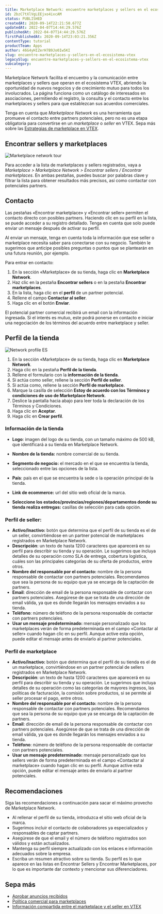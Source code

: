 ```yaml
---
title: Marketplace Network: encuentre marketplaces y sellers en el ecosistema VTEX
id: 2bzC7tXlVgLEEjxo4ixcAM
status: PUBLISHED
createdAt: 2020-09-14T22:21:50.677Z
updatedAt: 2022-04-07T14:44:29.576Z
publishedAt: 2022-04-07T14:44:29.576Z
firstPublishedAt: 2020-09-14T23:03:21.356Z
contentType: tutorial
productTeam: Apps
author: 46G4yHIZerH7B9Jo0Iw5KI
slug: encuentre-marketplaces-y-sellers-en-el-ecosistema-vtex
legacySlug: encuentre-marketplaces-y-sellers-en-el-ecosistema-vtex
subcategory: 
---
```


Marketplace Network facilita el encuentro y la comunicación entre marketplaces y sellers que operan en el ecosistema VTEX, abriendo la oportunidad de nuevos negocios y de crecimiento mutuo para todos los involucrados. La página funciona como un catálogo de interesados en asociaciones, permitiendo el registro, la consulta y el contacto entre los marketplaces y sellers para que establezcan sus acuerdos comerciales.

Tenga en cuenta que *Marketplace Network* es una herramienta que promueve el contacto entre partners potenciales, pero no es una etapa obligatoria para convertirse en un *marketplace* o *seller* en VTEX. Sepa más sobre las [Estrategias de marketplace en VTEX](https://help.vtex.com/es/tutorial/estrategias-de-marketplace-na-vtex--tutorials_402).

## Encontrar sellers y marketplaces
![Marketplace network tour](https://images.ctfassets.net/alneenqid6w5/1dSZvVeBP1yyJ1Ai5xuX12/884c2b263f35ef7e8fbffee7cb23ba84/Marketplace_network_tour.gif)

Para acceder a la lista de marketplaces y sellers registrados, vaya a *Marketplace > Marketplace Network > Encontrar sellers / Encontrar marketplaces*. En ambas pestañas, puedes buscar por palabras clave y filtrar la lista para obtener resultados más precisos, así como contactar con potenciales partners.

## Contacto

Las pestañas «Encontrar marketplace» y «Encontrar seller» permiten el contacto directo con posibles partners. Haciendo clic en su perfil en la lista, se puede acceder a su registro detallado. Tenga en cuenta que solo puede enviar un mensaje después de activar su perfil. 

Al enviar un mensaje, tenga en cuenta toda la información que ese seller o marketplace necesita saber para conectarse con su negocio. También le sugerimos que anticipe posibles preguntas o puntos que se plantearán en una futura reunión, por ejemplo. 

Para entrar en contacto:   

1. En la sección «Marketplace» de su tienda, haga clic en __Marketplace Network__.    
2. Haz clic en la pestaña __Encontrar sellers__ o en la pestaña __Encontrar marketplaces__.     
3. En la lista, haga clic en el __perfil__ de un partner potencial.     
4. Rellene el campo __Contactar al seller__.    
5. Haga clic en el botón __Enviar__.     

<div class="alert alert-info">
El potencial partner comercial recibirá un email con la información ingresada. Si el interés es mutuo, este podrá ponerse en contacto e iniciar una negociación de los términos del acuerdo entre marketplace y seller.
</div>

## Perfil de la tienda
![Network profile ES](https://images.ctfassets.net/alneenqid6w5/0F1E1mqf6hD5FLzVGqBA7/ae9aa04caa553c344ab6e5f958469e68/Marketplace_store_profile_ES.gif)

1. En la sección «Marketplace» de su tienda, haga clic en __Marketplace Network__.    
2. Haga clic en la pestaña __Perfil de la tienda__.    
3. Rellene el formulario con la __información de la tienda__.     
4. Si actúa como seller, rellene la sección __Perfil de seller__.    
5. Si actúa como, rellene la sección __Perfil de marketplace__.   
6. Marque la casilla de selección __Estoy de acuerdo con los Términos y   condiciones de uso de Marketplace Network__.    
7. Deslice la pantalla hacia abajo para leer toda la declaración de los Términos y Condiciones.    
8. Haga clic en __Aceptar__.    
9. Haga clic en __Crear perfil__.     

### Información de la tienda
- __Logo__:  imagen del logo de su tienda, con un tamaño máximo de 500 kB, que identificará a su tienda en Marketplace Network.  
- __Nombre de la tienda:__ nombre comercial de su tienda.     
- __Segmento de negocio:__ el mercado en el que se encuentra la tienda, seleccionado entre las opciones de la lista.    
- __País__: país en el que se encuentra la sede o la operación principal de la tienda.     
- __Link de ecommerce:__ url del sitio web oficial de la marca.

- __Seleccione los estados/provincias/regiones/departamentos donde su tienda realiza entregas:__ casillas de selección para cada opción.  

### Perfil de seller:
- __Activo/Inactivo:__ botón que determina que el perfil de su tienda es el de un seller, convirtiéndose en un partner potencial de marketplaces registrados en Marketplace Network.   
- __Descripción__: un texto de hasta 1200 caracteres que aparecerá en su perfil para describir su tienda y su operación.  Le sugerimos que incluya detalles de su operación como SLA de entrega, cobertura logística, cuáles son las principales categorías de su oferta de productos, entre otros.       
- __Nombre del responsable por el contacto:__ nombre de la persona responsable de contactar con partners potenciales. Recomendamos que sea la persona de su equipo que ya se encarga de la captación de partners.    
- __Email__: dirección de email de la persona responsable de contactar con partners potenciales. Asegúrese de que se trata de una dirección de email válida, ya que es donde llegarán los mensajes enviados a su tienda.    
- __Teléfono__: número de teléfono de la persona responsable de contactar con partners potenciales.   
- __Usar un mensaje predeterminado:__ mensaje personalizado que los marketplaces verán de forma predeterminada en el campo «Contactar al seller» cuando hagan clic en su perfil. Aunque active esta opción, puede editar el mensaje antes de enviarlo al partner potenciales.   

### Perfil de marketplace

- __Activo/Inactivo:__ botón que determina que el perfil de su tienda es el de un marketplace, convirtiéndose en un partner potencial de sellers registrados en Marketplace Network.   
- __Descripción__: un texto de hasta 1200 caracteres que aparecerá en su perfil para describir su tienda y su operación.  Le sugerimos que incluya detalles de su operación como las categorías de mayores ingresos, las políticas de facturación, la comisión sobre productos, si se permite al seller procesar el pago, entre otros.  
- __Nombre del responsable por el contacto:__ nombre de la persona responsable de contactar con partners potenciales. Recomendamos que sea la persona de su equipo que ya se encarga de la captación de partners.     
- __Email__: dirección de email de la persona responsable de contactar con partners potenciales. Asegúrese de que se trata de una dirección de email válida, ya que es donde llegarán los mensajes enviados a su tienda.    
- __Teléfono__: número de teléfono de la persona responsable de contactar con partners potenciales.      
- __Usar un mensaje predeterminado:__ mensaje personalizado que los sellers verán de forma predeterminada en el campo «Contactar al marketplace» cuando hagan clic en su perfil. Aunque active esta opción, puede editar el mensaje antes de enviarlo al partner potenciales.   

## Recomendaciones
Siga las recomendaciones a continuación para sacar el máximo provecho de Marketplace Network.

- Al rellenar el perfil de su tienda, introduzca el sitio web oficial de la marca.  
- Sugerimos incluir el contacto de colaboradores ya especializados y responsables de captar partners.  
- Asegúrese de que el email y el número de teléfono registrados son válidos y están actualizados.   
- Mantenga su perfil siempre actualizado con los enlaces e información adecuados sobre la empresa.  
- Escriba un resumen atractivo sobre su tienda. Su perfil es lo que aparece en las listas en Encontrar Sellers y Encontrar  Marketplaces, por lo que es importante dar contexto y mencionar sus diferenciadores.  

## Sepa más

- [Aprobar anuncios recibidos](https://help.vtex.com/es/tutorial/sugerindo-e-aprovando-skus/)
- [Política comercial para marketplaces](https://help.vtex.com/es/tutorial/configurando-a-politica-comercial-para-marketplace--tutorials_404)
- [Información compartida entre el marketplace y el seller en VTEX](https://help.vtex.com/es/tutorial/informacoes-compartilhadas-entre-marketplace-e-seller-na-vtex--3o7WGiBtfnKKZ3Ddug26k3)
